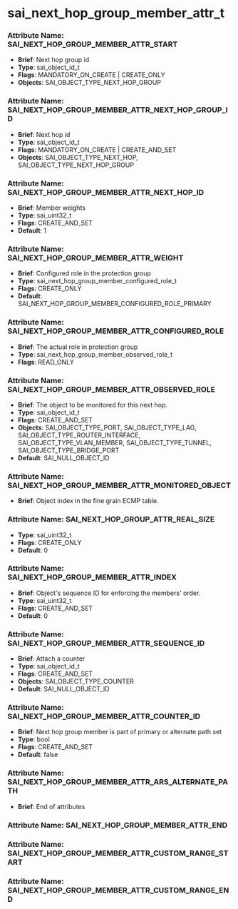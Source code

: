 # **sai_next_hop_group_member_attr_t**
### Attribute Name: **SAI_NEXT_HOP_GROUP_MEMBER_ATTR_START**
- **Brief**: Next hop group id
- **Type**: sai_object_id_t
- **Flags**: MANDATORY_ON_CREATE | CREATE_ONLY
- **Objects**: SAI_OBJECT_TYPE_NEXT_HOP_GROUP

### Attribute Name: **SAI_NEXT_HOP_GROUP_MEMBER_ATTR_NEXT_HOP_GROUP_ID**
- **Brief**: Next hop id
- **Type**: sai_object_id_t
- **Flags**: MANDATORY_ON_CREATE | CREATE_AND_SET
- **Objects**: SAI_OBJECT_TYPE_NEXT_HOP, SAI_OBJECT_TYPE_NEXT_HOP_GROUP

### Attribute Name: **SAI_NEXT_HOP_GROUP_MEMBER_ATTR_NEXT_HOP_ID**
- **Brief**: Member weights
- **Type**: sai_uint32_t
- **Flags**: CREATE_AND_SET
- **Default**: 1

### Attribute Name: **SAI_NEXT_HOP_GROUP_MEMBER_ATTR_WEIGHT**
- **Brief**: Configured role in the protection group
- **Type**: sai_next_hop_group_member_configured_role_t
- **Flags**: CREATE_ONLY
- **Default**: SAI_NEXT_HOP_GROUP_MEMBER_CONFIGURED_ROLE_PRIMARY

### Attribute Name: **SAI_NEXT_HOP_GROUP_MEMBER_ATTR_CONFIGURED_ROLE**
- **Brief**: The actual role in protection group
- **Type**: sai_next_hop_group_member_observed_role_t
- **Flags**: READ_ONLY

### Attribute Name: **SAI_NEXT_HOP_GROUP_MEMBER_ATTR_OBSERVED_ROLE**
- **Brief**: The object to be monitored for this next hop.
- **Type**: sai_object_id_t
- **Flags**: CREATE_AND_SET
- **Objects**: SAI_OBJECT_TYPE_PORT, SAI_OBJECT_TYPE_LAG, SAI_OBJECT_TYPE_ROUTER_INTERFACE, SAI_OBJECT_TYPE_VLAN_MEMBER, SAI_OBJECT_TYPE_TUNNEL, SAI_OBJECT_TYPE_BRIDGE_PORT
- **Default**: SAI_NULL_OBJECT_ID

### Attribute Name: **SAI_NEXT_HOP_GROUP_MEMBER_ATTR_MONITORED_OBJECT**
- **Brief**: Object index in the fine grain ECMP table.

### Attribute Name: **SAI_NEXT_HOP_GROUP_ATTR_REAL_SIZE**
- **Type**: sai_uint32_t
- **Flags**: CREATE_ONLY
- **Default**: 0

### Attribute Name: **SAI_NEXT_HOP_GROUP_MEMBER_ATTR_INDEX**
- **Brief**: Object's sequence ID for enforcing the members' order.
- **Type**: sai_uint32_t
- **Flags**: CREATE_AND_SET
- **Default**: 0

### Attribute Name: **SAI_NEXT_HOP_GROUP_MEMBER_ATTR_SEQUENCE_ID**
- **Brief**: Attach a counter
- **Type**: sai_object_id_t
- **Flags**: CREATE_AND_SET
- **Objects**: SAI_OBJECT_TYPE_COUNTER
- **Default**: SAI_NULL_OBJECT_ID

### Attribute Name: **SAI_NEXT_HOP_GROUP_MEMBER_ATTR_COUNTER_ID**
- **Brief**: Next hop group member is part of primary or alternate path set
- **Type**: bool
- **Flags**: CREATE_AND_SET
- **Default**: false

### Attribute Name: **SAI_NEXT_HOP_GROUP_MEMBER_ATTR_ARS_ALTERNATE_PATH**
- **Brief**: End of attributes

### Attribute Name: **SAI_NEXT_HOP_GROUP_MEMBER_ATTR_END**

### Attribute Name: **SAI_NEXT_HOP_GROUP_MEMBER_ATTR_CUSTOM_RANGE_START**

### Attribute Name: **SAI_NEXT_HOP_GROUP_MEMBER_ATTR_CUSTOM_RANGE_END**



